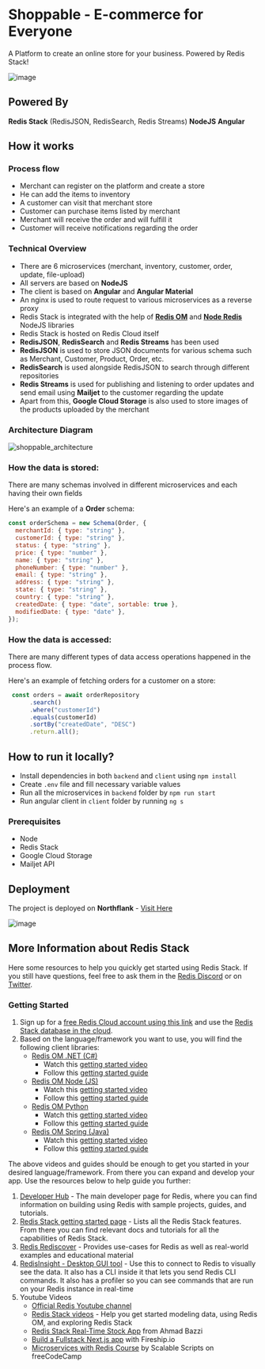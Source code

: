 # Shoppable - E-commerce for Everyone

A Platform to create an online store for your business. 
Powered by Redis Stack!

![image](https://user-images.githubusercontent.com/12975481/187288703-1ff8c94f-75d7-4547-b86d-f01959a9511f.png)

## Powered By

**Redis Stack** (RedisJSON, RedisSearch, Redis Streams)
**NodeJS**
**Angular**

## How it works

### Process flow

- Merchant can register on the platform and create a store
- He can add the items to inventory
- A customer can visit that merchant store
- Customer can purchase items listed by merchant
- Merchant will receive the order and will fulfill it
- Customer will receive notifications regarding the order

### Technical Overview

- There are 6 microservices (merchant, inventory, customer, order, update, file-upload)
- All servers are based on **NodeJS**
- The client is based on **Angular** and **Angular Material**
- An nginx is used to route request to various microservices as a reverse proxy
- Redis Stack is integrated with the help of **[Redis OM](https://github.com/redis/redis-om-node)** and **[Node Redis](https://github.com/redis/node-redis)** NodeJS libraries
- Redis Stack is hosted on Redis Cloud itself
- **RedisJSON**, **RedisSearch** and **Redis Streams** has been used
- **RedisJSON** is used to store JSON documents for various schema such as Merchant, Customer, Product, Order, etc.
- **RedisSearch** is used alongside RedisJSON to search through different repositories
- **Redis Streams** is used for publishing and listening to order updates and send email using **Mailjet** to the customer regarding the update
- Apart from this, **Google Cloud Storage** is also used to store images of the products uploaded by the merchant

### Architecture Diagram

![shoppable_architecture](https://user-images.githubusercontent.com/12975481/187291224-8f99a51d-ca8b-4f3c-b312-b051ebcf636c.png)

### How the data is stored:

There are many schemas involved in different microservices and each having their own fields

Here's an example of a **Order** schema:
```javascript
const orderSchema = new Schema(Order, {
  merchantId: { type: "string" },
  customerId: { type: "string" },
  status: { type: "string" },
  price: { type: "number" },
  name: { type: "string" },
  phoneNumber: { type: "number" },
  email: { type: "string" },
  address: { type: "string" },
  state: { type: "string" },
  country: { type: "string" },
  createdDate: { type: "date", sortable: true },
  modifiedDate: { type: "date" },
});
```

### How the data is accessed:

There are many different types of data access operations happened in the process flow.

Here's an example of fetching orders for a customer on a store:
```javascript
 const orders = await orderRepository
      .search()
      .where("customerId")
      .equals(customerId)
      .sortBy("createdDate", "DESC")
      .return.all();
```

## How to run it locally?

- Install dependencies in both `backend` and `client` using `npm install`
- Create `.env` file and fill necessary variable values
- Run all the microservices in `backend` folder by `npm run start`
- Run angular client in `client` folder by running `ng s`

### Prerequisites

- Node
- Redis Stack
- Google Cloud Storage
- Mailjet API

## Deployment

The project is deployed on **Northflank** - [Visit Here](https://shoppable.amitwani.dev)

![image](https://user-images.githubusercontent.com/12975481/187292974-b755f9da-2b9a-4212-a035-a90b55f218fa.png)

## More Information about Redis Stack

Here some resources to help you quickly get started using Redis Stack. If you still have questions, feel free to ask them in the [Redis Discord](https://discord.gg/redis) or on [Twitter](https://twitter.com/redisinc).

### Getting Started

1. Sign up for a [free Redis Cloud account using this link](https://redis.info/try-free-dev-to) and use the [Redis Stack database in the cloud](https://developer.redis.com/create/rediscloud).
1. Based on the language/framework you want to use, you will find the following client libraries:
    - [Redis OM .NET (C#)](https://github.com/redis/redis-om-dotnet)
        - Watch this [getting started video](https://www.youtube.com/watch?v=ZHPXKrJCYNA)
        - Follow this [getting started guide](https://redis.io/docs/stack/get-started/tutorials/stack-dotnet/)
    - [Redis OM Node (JS)](https://github.com/redis/redis-om-node)
        - Watch this [getting started video](https://www.youtube.com/watch?v=KUfufrwpBkM)
        - Follow this [getting started guide](https://redis.io/docs/stack/get-started/tutorials/stack-node/)
    - [Redis OM Python](https://github.com/redis/redis-om-python)
        - Watch this [getting started video](https://www.youtube.com/watch?v=PPT1FElAS84)
        - Follow this [getting started guide](https://redis.io/docs/stack/get-started/tutorials/stack-python/)
    - [Redis OM Spring (Java)](https://github.com/redis/redis-om-spring)
        - Watch this [getting started video](https://www.youtube.com/watch?v=YhQX8pHy3hk)
        - Follow this [getting started guide](https://redis.io/docs/stack/get-started/tutorials/stack-spring/)

The above videos and guides should be enough to get you started in your desired language/framework. From there you can expand and develop your app. Use the resources below to help guide you further:

1. [Developer Hub](https://redis.info/devhub) - The main developer page for Redis, where you can find information on building using Redis with sample projects, guides, and tutorials.
1. [Redis Stack getting started page](https://redis.io/docs/stack/) - Lists all the Redis Stack features. From there you can find relevant docs and tutorials for all the capabilities of Redis Stack.
1. [Redis Rediscover](https://redis.com/rediscover/) - Provides use-cases for Redis as well as real-world examples and educational material
1. [RedisInsight - Desktop GUI tool](https://redis.info/redisinsight) - Use this to connect to Redis to visually see the data. It also has a CLI inside it that lets you send Redis CLI commands. It also has a profiler so you can see commands that are run on your Redis instance in real-time
1. Youtube Videos
    - [Official Redis Youtube channel](https://redis.info/youtube)
    - [Redis Stack videos](https://www.youtube.com/watch?v=LaiQFZ5bXaM&list=PL83Wfqi-zYZFIQyTMUU6X7rPW2kVV-Ppb) - Help you get started modeling data, using Redis OM, and exploring Redis Stack
    - [Redis Stack Real-Time Stock App](https://www.youtube.com/watch?v=mUNFvyrsl8Q) from Ahmad Bazzi
    - [Build a Fullstack Next.js app](https://www.youtube.com/watch?v=DOIWQddRD5M) with Fireship.io
    - [Microservices with Redis Course](https://www.youtube.com/watch?v=Cy9fAvsXGZA) by Scalable Scripts on freeCodeCamp
